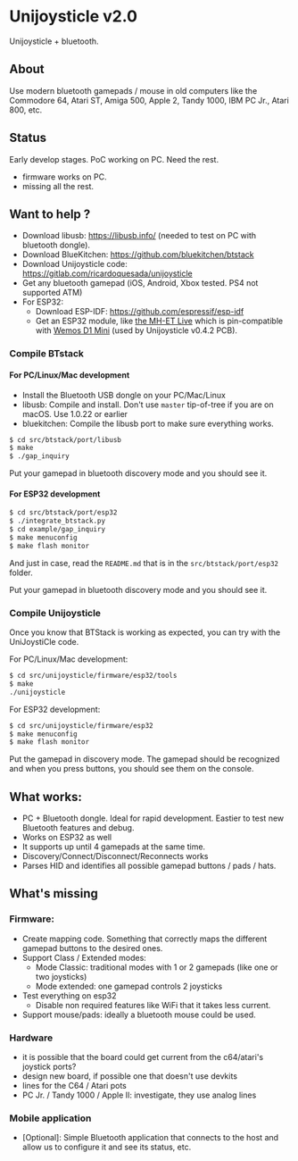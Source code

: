 # Unijoysticle v2.0

Unijoysticle + bluetooth.

## About

Use modern bluetooth gamepads / mouse in old computers like the Commodore 64, Atari ST, Amiga 500, Apple 2, Tandy 1000, IBM PC Jr., Atari 800, etc.

## Status

Early develop stages. PoC working on PC. Need the rest.

- firmware works on PC.
- missing all the rest.


## Want to help ?

- Download libusb: https://libusb.info/ (needed to test on PC with bluetooth dongle).
- Download BlueKitchen: https://github.com/bluekitchen/btstack
- Download Unijoysticle code: https://gitlab.com/ricardoquesada/unijoysticle
- Get any bluetooth gamepad (iOS, Android, Xbox tested. PS4 not supported ATM)
- For ESP32:
  - Download ESP-IDF: https://github.com/espressif/esp-idf
  - Get an ESP32 module, like [the MH-ET Live][1] which is pin-compatible with [Wemos D1 Mini][2] (used by Unijoysticle v0.4.2 PCB).

### Compile BTstack

#### For PC/Linux/Mac development

- Install the Bluetooth USB dongle on your PC/Mac/Linux
- libusb: Compile and install. Don't use `master` tip-of-tree if you are on macOS. Use 1.0.22 or earlier
- bluekitchen: Compile the libusb port to make sure everything works.

```sh
$ cd src/btstack/port/libusb
$ make
$ ./gap_inquiry
```

Put your gamepad in bluetooth discovery mode and you should see it.

#### For ESP32 development
```sh
$ cd src/btstack/port/esp32
$ ./integrate_btstack.py
$ cd example/gap_inquiry
$ make menuconfig
$ make flash monitor
```
And just in case, read the `README.md` that is in the `src/btstack/port/esp32` folder.

Put your gamepad in bluetooth discovery mode and you should see it.

### Compile Unijoysticle

Once you know that BTStack is working as expected, you can try with the UniJoystiCle code.

For PC/Linux/Mac development:
```sh
$ cd src/unijoysticle/firmware/esp32/tools
$ make
./unijoysticle
```

For ESP32 development:
```sh
$ cd src/unijoysticle/firmware/esp32
$ make menuconfig
$ make flash monitor
```

Put the gamepad in discovery mode. The gamepad should be recognized and when you press buttons, you should see them on the console.

## What works:

- PC + Bluetooth dongle. Ideal for rapid development. Eastier to test new Bluetooth features and debug.
- Works on ESP32 as well
- It supports up until 4 gamepads at the same time.
- Discovery/Connect/Disconnect/Reconnects works
- Parses HID and identifies all possible gamepad buttons / pads / hats.

## What's missing

### Firmware:
- Create mapping code. Something that correctly maps the different gamepad buttons to the desired ones.
- Support Class / Extended modes:
   - Mode Classic: traditional modes with 1 or 2 gamepads (like one or two joysticks)
   - Mode extended: one gamepad controls 2 joysticks
- Test everything on esp32
  - Disable non required features like WiFi that it takes less current.
- Support mouse/pads: ideally a bluetooth mouse could be used.

### Hardware

- it is possible that the board could get current from the c64/atari's joystick ports?
- design new board, if possible one that doesn't use devkits
- lines for the C64 / Atari pots
- PC Jr. / Tandy 1000 / Apple II: investigate, they use analog lines

### Mobile application

- [Optional]: Simple Bluetooth application that connects to the host and allow us to configure it
  and see its status, etc.


[1]: https://www.aliexpress.com/item/MH-ET-LIVE-ESP32-MINI-KIT-WiFi-Bluetooth-Internet-of-Things-development-board-based-ESP8266-Fully/32819107932.html
[2]: https://wiki.wemos.cc/products:d1:d1_mini
